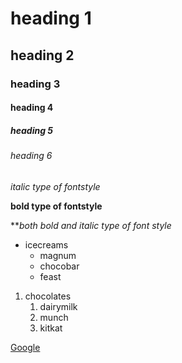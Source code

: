 # heading 1
## heading 2
### heading 3
#### heading 4
##### heading 5
###### heading 6
*italic type of fontstyle*

**bold type of fontstyle**

***both bold and italic type of font style*
* icecreams
  * magnum
  * chocobar
  * feast
 
 1. chocolates
    1. dairymilk
    2. munch
    3. kitkat
    
  [Google](https://www.google.com/)

























